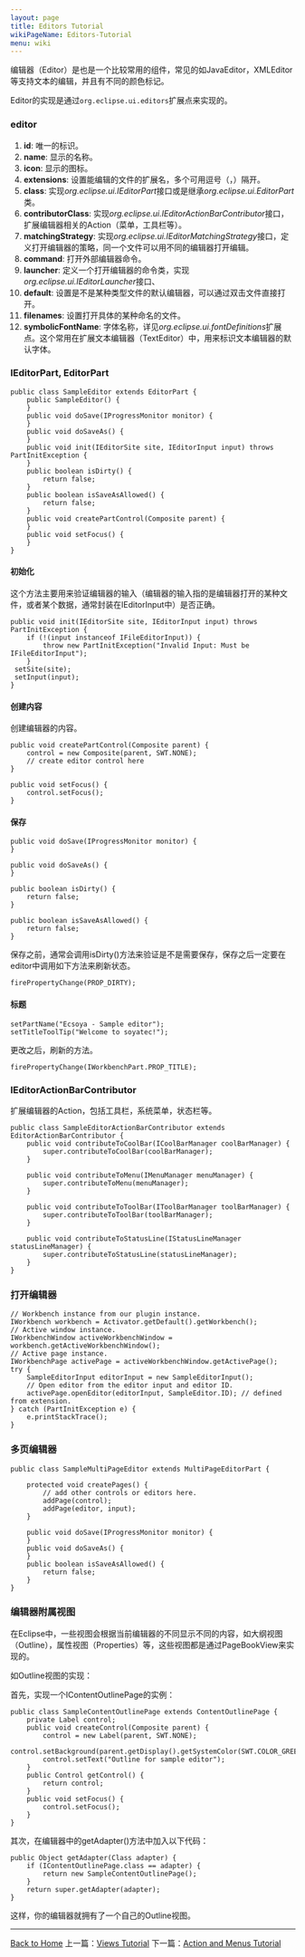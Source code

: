 ```yaml
---
layout: page
title: Editors Tutorial
wikiPageName: Editors-Tutorial
menu: wiki
---
```


编辑器（Editor）是也是一个比较常用的组件，常见的如JavaEditor，XMLEditor等支持文本的编辑，并且有不同的颜色标记。

Editor的实现是通过`org.eclipse.ui.editors`扩展点来实现的。

### editor
1. **id**: 唯一的标识。
2. **name**: 显示的名称。
3. **icon**: 显示的图标。
4. **extensions**: 设置能编辑的文件的扩展名，多个可用逗号（，）隔开。  
5. **class**: 实现*org.eclipse.ui.IEditorPart*接口或是继承*org.eclipse.ui.EditorPart*类。 
6. **contributorClass**: 实现*org.eclipse.ui.IEditorActionBarContributor*接口，扩展编辑器相关的Action（菜单，工具栏等）。 
7. **matchingStrategy**: 实现*org.eclipse.ui.IEditorMatchingStrategy*接口，定义打开编辑器的策略，同一个文件可以用不同的编辑器打开编辑。
8. **command**: 打开外部编辑器命令。
9. **launcher**: 定义一个打开编辑器的命令类，实现*org.eclipse.ui.IEditorLauncher*接口、 
10. **default**: 设置是不是某种类型文件的默认编辑器，可以通过双击文件直接打开。
11. **filenames**: 设置打开具体的某种命名的文件。
12. **symbolicFontName**: 字体名称，详见*org.eclipse.ui.fontDefinitions*扩展点。这个常用在扩展文本编辑器（TextEditor）中，用来标识文本编辑器的默认字体。

### IEditorPart, EditorPart

	public class SampleEditor extends EditorPart {
    	public SampleEditor() {
    	}
	    public void doSave(IProgressMonitor monitor) {
	    }
	    public void doSaveAs() {
	    }
	    public void init(IEditorSite site, IEditorInput input) throws PartInitException {
	    }
	    public boolean isDirty() {
	        return false;
	    }
	    public boolean isSaveAsAllowed() {
	        return false;
	    }
	    public void createPartControl(Composite parent) {
	    }
	    public void setFocus() {
	    }
	}

#### 初始化
这个方法主要用来验证编辑器的输入（编辑器的输入指的是编辑器打开的某种文件，或者某个数据，通常封装在IEditorInput中）是否正确。

	public void init(IEditorSite site, IEditorInput input) throws  PartInitException {
 	 	if (!(input instanceof IFileEditorInput)) {
  	  	 	throw new PartInitException("Invalid Input: Must be IFileEditorInput");
  		}
 	 setSite(site);
 	 setInput(input);
	}

#### 创建内容
创建编辑器的内容。

	public void createPartControl(Composite parent) {
  		control = new Composite(parent, SWT.NONE);
  		// create editor control here
	}

	public void setFocus() {
  		control.setFocus();
	}
 
#### 保存

	public void doSave(IProgressMonitor monitor) {
	}

	public void doSaveAs() {
	}

	public boolean isDirty() {
	    return false;
	}

	public boolean isSaveAsAllowed() {
	    return false;
	}

保存之前，通常会调用isDirty()方法来验证是不是需要保存，保存之后一定要在editor中调用如下方法来刷新状态。

	firePropertyChange(PROP_DIRTY);


#### 标题

	setPartName("Ecsoya - Sample editor");
	setTitleToolTip("Welcome to soyatec!");

更改之后，刷新的方法。

	firePropertyChange(IWorkbenchPart.PROP_TITLE);

### IEditorActionBarContributor

扩展编辑器的Action，包括工具栏，系统菜单，状态栏等。

	public class SampleEditorActionBarContributor extends EditorActionBarContributor {
    	public void contributeToCoolBar(ICoolBarManager coolBarManager) {
    	    super.contributeToCoolBar(coolBarManager);
    	}

    	public void contributeToMenu(IMenuManager menuManager) {
    	    super.contributeToMenu(menuManager);
    	}

    	public void contributeToToolBar(IToolBarManager toolBarManager) {
    	    super.contributeToToolBar(toolBarManager);
    	}

    	public void contributeToStatusLine(IStatusLineManager statusLineManager) {
    	    super.contributeToStatusLine(statusLineManager);
    	}
	} 

### 打开编辑器

	// Workbench instance from our plugin instance.
	IWorkbench workbench = Activator.getDefault().getWorkbench();
	// Active window instance.
	IWorkbenchWindow activeWorkbenchWindow = workbench.getActiveWorkbenchWindow();
	// Active page instance.
	IWorkbenchPage activePage = activeWorkbenchWindow.getActivePage();
	try {
    	SampleEditorInput editorInput = new SampleEditorInput();
    	// Open editor from the editor input and editor ID.
    	activePage.openEditor(editorInput, SampleEditor.ID); // defined from extension.
	} catch (PartInitException e) {
    	e.printStackTrace();
	}

### 多页编辑器

	public class SampleMultiPageEditor extends MultiPageEditorPart {

    	protected void createPages() {
      	  	// add other controls or editors here.
       		addPage(control);
        	addPage(editor, input);
    	}

    	public void doSave(IProgressMonitor monitor) {
    	}
    	public void doSaveAs() {
    	}
    	public boolean isSaveAsAllowed() {
	        return false;
    	}
	}

### 编辑器附属视图

在Eclipse中，一些视图会根据当前编辑器的不同显示不同的内容，如大纲视图（Outline），属性视图（Properties）等，这些视图都是通过PageBookView来实现的。

如Outline视图的实现：

首先，实现一个IContentOutlinePage的实例：

	public class SampleContentOutlinePage extends ContentOutlinePage {
   		private Label control;
    	public void createControl(Composite parent) {
        	control = new Label(parent, SWT.NONE);
        	control.setBackground(parent.getDisplay().getSystemColor(SWT.COLOR_GREEN));
        	control.setText("Outline for sample editor");
    	}
    	public Control getControl() {
        	return control;
    	}
    	public void setFocus() {
        	control.setFocus();
    	}
	}


其次，在编辑器中的getAdapter()方法中加入以下代码：

	public Object getAdapter(Class adapter) {
	    if (IContentOutlinePage.class == adapter) {
	        return new SampleContentOutlinePage();
	    }
	    return super.getAdapter(adapter);
	}

这样，你的编辑器就拥有了一个自己的Outline视图。

***

[Back to Home]({{site.baseurl}}/eclipse.tutorial/wiki/) 上一篇：[Views Tutorial](http://ecsoya.github.io/eclipse.tutorial/wiki/Views-Tutorial) 下一篇：[Action and Menus Tutorial](http://ecsoya.github.io/eclipse.tutorial/wiki/Action-and-Menus-Tutorial)
